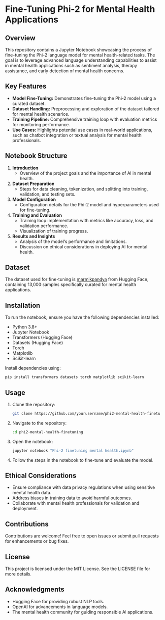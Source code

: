 # Fine-Tuning Phi-2 for Mental Health Applications

## Overview
This repository contains a Jupyter Notebook showcasing the process of fine-tuning the Phi-2 language model for mental health-related tasks. The goal is to leverage advanced language understanding capabilities to assist in mental health applications such as sentiment analysis, therapy assistance, and early detection of mental health concerns.

## Key Features
- **Model Fine-Tuning:** Demonstrates fine-tuning the Phi-2 model using a curated dataset.
- **Dataset Handling:** Preprocessing and exploration of the dataset tailored for mental health scenarios.
- **Training Pipeline:** Comprehensive training loop with evaluation metrics for monitoring performance.
- **Use Cases:** Highlights potential use cases in real-world applications, such as chatbot integration or textual analysis for mental health professionals.

## Notebook Structure
1. **Introduction**
   - Overview of the project goals and the importance of AI in mental health.
2. **Dataset Preparation**
   - Steps for data cleaning, tokenization, and splitting into training, validation, and testing sets.
3. **Model Configuration**
   - Configuration details for the Phi-2 model and hyperparameters used for fine-tuning.
4. **Training and Evaluation**
   - Training loop implementation with metrics like accuracy, loss, and validation performance.
   - Visualization of training progress.
5. **Results and Insights**
   - Analysis of the model's performance and limitations.
   - Discussion on ethical considerations in deploying AI for mental health.

## Dataset
The dataset used for fine-tuning is [marmikpandya](https://huggingface.co/datasets/marmikpandya/mental-health) from Hugging Face, containing 13,000 samples specifically curated for mental health applications.

## Installation
To run the notebook, ensure you have the following dependencies installed:

- Python 3.8+
- Jupyter Notebook
- Transformers (Hugging Face)
- Datasets (Hugging Face)
- Torch
- Matplotlib
- Scikit-learn

Install dependencies using:
```bash
pip install transformers datasets torch matplotlib scikit-learn
```

## Usage
1. Clone the repository:
   ```bash
   git clone https://github.com/yourusername/phi2-mental-health-finetuning.git
   ```
2. Navigate to the repository:
   ```bash
   cd phi2-mental-health-finetuning
   ```
3. Open the notebook:
   ```bash
   jupyter notebook "Phi-2 finetuning mental health.ipynb"
   ```
4. Follow the steps in the notebook to fine-tune and evaluate the model.

## Ethical Considerations
- Ensure compliance with data privacy regulations when using sensitive mental health data.
- Address biases in training data to avoid harmful outcomes.
- Collaborate with mental health professionals for validation and deployment.

## Contributions
Contributions are welcome! Feel free to open issues or submit pull requests for enhancements or bug fixes.

## License
This project is licensed under the MIT License. See the LICENSE file for more details.

## Acknowledgments
- Hugging Face for providing robust NLP tools.
- OpenAI for advancements in language models.
- The mental health community for guiding responsible AI applications.


